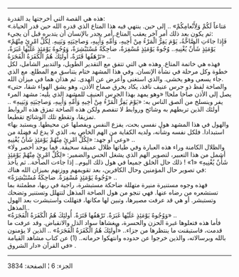 ------------------------------------------------------------------------

هذه هي القصة التي أخرجتها يد القدرة:  
«مَتاعاً لَكُمْ وَلِأَنْعامِكُمْ» .. إلى حين. ينتهي فيه هذا المتاع الذي قدره الله
حين قدر الحياة. ثم يكون بعد ذلك أمر آخر يعقب المتاع. أمر يجدر بالإنسان
أن يتدبره قبل أن يجيء:  
«فَإِذا جاءَتِ الصَّاخَّةُ، يَوْمَ يَفِرُّ الْمَرْءُ مِنْ أَخِيهِ، وَأُمِّهِ وَأَبِيهِ، وَصاحِبَتِهِ وَبَنِيهِ. لِكُلِّ
امْرِئٍ مِنْهُمْ يَوْمَئِذٍ شَأْنٌ يُغْنِيهِ.. وُجُوهٌ يَوْمَئِذٍ مُسْفِرَةٌ، ضاحِكَةٌ مُسْتَبْشِرَةٌ، وَوُجُوهٌ يَوْمَئِذٍ
عَلَيْها غَبَرَةٌ، تَرْهَقُها قَتَرَةٌ، أُولئِكَ هُمُ الْكَفَرَةُ الْفَجَرَةُ» ..  
فهذه هي خاتمة المتاع. وهذه هي التي تتفق مع التقدير الطويل، والتدبير
الشامل، لكل خطوة وكل مرحلة في نشأة الإنسان. وفي هذا المشهد ختام يتناسق
مع المطلع. مع الذي جاء يسعى وهو يخشى. والذي استغنى وأعرض عن الهدى. ثم
هذان هما في ميزان الله.  
«والصاخة لفظ ذو جرس عنيف نافذ، يكاد يخرق صماخ الأذن، وهو يشق الهواء شقا،
حتى يصل إلى الأذن صاخا ملحا! «وهو يمهد بهذا الجرس العنيف للمشهد الذي
يليه: مشهد المرء يفر وينسلخ من ألصق الناس به: «يَوْمَ يَفِرُّ الْمَرْءُ مِنْ أَخِيهِ
وَأُمِّهِ وَأَبِيهِ، وَصاحِبَتِهِ وَبَنِيهِ» .. أولئك الذين تربطهم به وشائج وروابط لا
تنفصم ولكن هذه الصاخة تمزق هذه الروابط تمزيقا، وتقطع تلك الوشائج
تقطيعا.  
«والهول في هذا المشهد هول نفسي بحت، يفزع النفس ويفصلها عن محيطها. ويستبد
بها استبدادا. فلكل نفسه وشأنه، ولديه الكفاية من الهم الخاص به، الذي لا
يدع له فضلة من وعي أو جهد: «لِكُلِّ امْرِئٍ مِنْهُمْ يَوْمَئِذٍ شَأْنٌ يُغْنِيهِ» ..  
«والظلال الكامنة وراء هذه العبارة وفي طياتها ظلال عميقة سحيقة. فما يوجد
أخصر ولا أشمل من هذا التعبير، لتصوير الهم الذي يشغل الحس والضمير: «لِكُلِّ
امْرِئٍ مِنْهُمْ يَوْمَئِذٍ شَأْنٌ يُغْنِيهِ» «1» ! ذلك حال الخلق جميعا في هول ذلك اليوم..
إذا جاءت الصاخة.. ثم يأخذ في تصوير حال المؤمنين وحال الكافرين، بعد
تقويمهم ووزنهم بميزان الله هناك:  
«وُجُوهٌ يَوْمَئِذٍ مُسْفِرَةٌ. ضاحِكَةٌ مُسْتَبْشِرَةٌ» ..  
فهذه وجوه مستنيرة منيرة متهللة ضاحكة مستبشرة، راجية في ربها، مطمئنة بما
تستشعره من رضاه عنها. فهي تنجو من هول الصاخة المذهل لتتهلل وتستنير وتضحك
وتستبشر. أو هي قد عرفت مصيرها، وتبين لها مكانها، فتهللت واستبشرت بعد
الهول المذهل..  
«وَوُجُوهٌ يَوْمَئِذٍ عَلَيْها غَبَرَةٌ. تَرْهَقُها قَتَرَةٌ. أُولئِكَ هُمُ الْكَفَرَةُ الْفَجَرَةُ» ..  
فأما هذه فتعلوها غبرة الحزن والحسرة، ويغشاها سواد الذل والانقباض. وقد
عرفت ما قدمت، فاستيقنت ما ينتظرها من جزاء.. «أُولئِكَ هُمُ الْكَفَرَةُ الْفَجَرَةُ» ..
الذين لا يؤمنون بالله وبرسالاته، والذين خرجوا عن حدوده وانتهكوا
حرماته.. (1) عن كتاب مشاهد القيامة في القرآن «دار الشروق» .

------------------------------------------------------------------------

الجزء: 6 ¦ الصفحة: 3834
